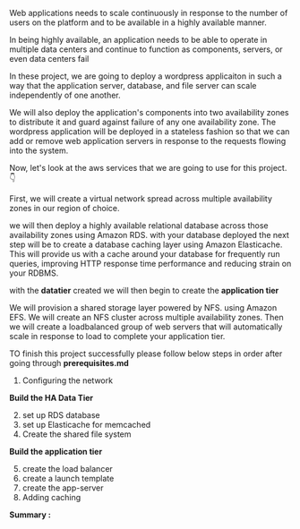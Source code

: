 

  Web applications needs to scale continuously in response to the number of users on the platform and to be available in a highly available manner.
  
  In being highly available, an application needs to be able to operate in multiple data centers and continue to function as components, servers, or even data centers fail
  
  In these project, we are going to deploy a wordpress applicaiton in such a way that the application server, database, and file server can scale independently of one another.
  
  We will also deploy the application's components into two availability zones to distribute it and guard against failure of any one availability zone. The wordpress application will be deployed in a stateless fashion so that we can add or remove web application servers in response to the requests flowing into the system.
  
  Now, let's look at the aws services that we are going to use for this project.👇
  
  First, we will create a virtual network spread across multiple availability zones in our region of choice.
  
  we will then deploy a highly available relational database across those availability zones using Amazon RDS. with your database deployed the next step will be to create a database caching layer using Amazon Elasticache.  This will provide us with a cache around your database for frequently run queries, improving HTTP response time performance and reducing strain on your RDBMS.
  
  with the **datatier** created we will then begin to create the **application tier** 
  
  We will provision a shared storage layer powered by NFS. using Amazon EFS. We will create an NFS cluster across multiple availability zones. Then we will create a loadbalanced group of web servers that will automatically scale in response to load  to complete your application tier.
  
  TO finish this project successfully please follow below steps in order after going through **prerequisites.md**
  
  1. Configuring the network
  
  **Build the HA Data Tier**
  
  2. set up RDS database
  3. set up Elasticache for memcached
  4. Create the shared file system

**Build the application tier**

  5. create the load balancer
  6. create a launch template
  7. create the app-server
  8. Adding caching
  
  **Summary :**
  
